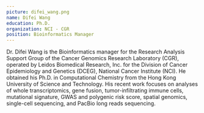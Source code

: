 ```yaml
---
picture: difei_wang.png
name: Difei Wang
education: Ph.D.
organization: NCI - CGR
position: Bioinformatics Manager
---
```

Dr. Difei Wang is the Bioinformatics manager for the Research Analysis Support Group of the Cancer Genomics Research Laboratory (CGR), operated by Leidos Biomedical Research, Inc. for the Division of Cancer Epidemiology and Genetics (DCEG), National Cancer Institute (NCI). He obtained his Ph.D. in Computational Chemistry from the Hong Kong University of Science and Technology. His recent work focuses on analyses of whole transcriptomics, gene fusion, tumor-infiltrating immune cells, mutational signature, GWAS and polygenic risk score, spatial genomics, single-cell sequencing, and PacBio long reads sequencing.
